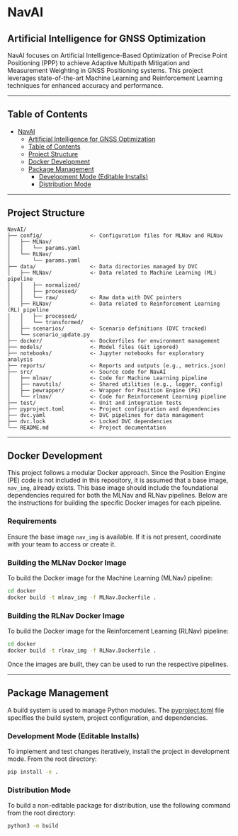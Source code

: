 # NavAI

## Artificial Intelligence for GNSS Optimization

NavAI focuses on Artificial Intelligence-Based Optimization of Precise Point Positioning (PPP) to achieve Adaptive Multipath Mitigation and Measurement Weighting in GNSS Positioning systems. This project leverages state-of-the-art Machine Learning and Reinforcement Learning techniques for enhanced accuracy and performance.

---

## Table of Contents

- [NavAI](#navai)
  - [Artificial Intelligence for GNSS Optimization](#artificial-intelligence-for-gnss-optimization)
  - [Table of Contents](#table-of-contents)
  - [Project Structure](#project-structure)
  - [Docker Development](#docker-development)
  - [Package Management](#package-management)
    - [Development Mode (Editable Installs)](#development-mode-editable-installs)
    - [Distribution Mode](#distribution-mode)

---

## Project Structure

```
NavAI/
├── config/               <- Configuration files for MLNav and RLNav
│   ├── MLNav/
│   │   └── params.yaml
│   └── RLNav/
│       └── params.yaml
├── data/                 <- Data directories managed by DVC
│   ├── MLNav/            <- Data related to Machine Learning (ML) pipeline
│   │   ├── normalized/
│   │   ├── processed/
│   │   └── raw/          <- Raw data with DVC pointers
│   ├── RLNav/            <- Data related to Reinforcement Learning (RL) pipeline
│   │   ├── processed/
│   │   └── transformed/
│   ├── scenarios/        <- Scenario definitions (DVC tracked)
│   └── scenario_update.py
├── docker/               <- Dockerfiles for environment management
├── models/               <- Model files (Git ignored)
├── notebooks/            <- Jupyter notebooks for exploratory analysis
├── reports/              <- Reports and outputs (e.g., metrics.json)
├── src/                  <- Source code for NavAI
│   ├── mlnav/            <- Code for Machine Learning pipeline
│   ├── navutils/         <- Shared utilities (e.g., logger, config)
│   ├── pewrapper/        <- Wrapper for Position Engine (PE)
│   └── rlnav/            <- Code for Reinforcement Learning pipeline
├── test/                 <- Unit and integration tests
├── pyproject.toml        <- Project configuration and dependencies
├── dvc.yaml              <- DVC pipelines for data management
├── dvc.lock              <- Locked DVC dependencies
└── README.md             <- Project documentation
```

---

## Docker Development

This project follows a modular Docker approach. Since the Position Engine (PE) code is not included in this repository, it is assumed that a base image, `nav_img`, already exists. This base image should include the foundational dependencies required for both the MLNav and RLNav pipelines. Below are the instructions for building the specific Docker images for each pipeline.

### Requirements
Ensure the base image `nav_img` is available. If it is not present, coordinate with your team to access or create it.

### Building the MLNav Docker Image
To build the Docker image for the Machine Learning (MLNav) pipeline:

```bash
cd docker
docker build -t mlnav_img -f MLNav.Dockerfile .
```

### Building the RLNav Docker Image
To build the Docker image for the Reinforcement Learning (RLNav) pipeline:

```bash
cd docker
docker build -t rlnav_img -f RLNav.Dockerfile .
```

Once the images are built, they can be used to run the respective pipelines.

---

## Package Management

A build system is used to manage Python modules. The [pyproject.toml](pyproject.toml) file specifies the build system, project configuration, and dependencies.

### Development Mode (Editable Installs)

To implement and test changes iteratively, install the project in development mode. From the root directory:

```bash
pip install -e .
```

### Distribution Mode

To build a non-editable package for distribution, use the following command from the root directory:

```bash
python3 -m build
```


